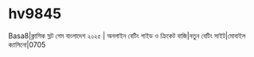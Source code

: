 # hv9845
Basa8|ক্লাসিক স্লট গেম বাংলাদেশ ২০২৫ | অনলাইন বেটিং গাইড ও ক্রিকেট বাজি|নতুন বেটিং সাইট|মোবাইল ক্যাসিনো|0705
